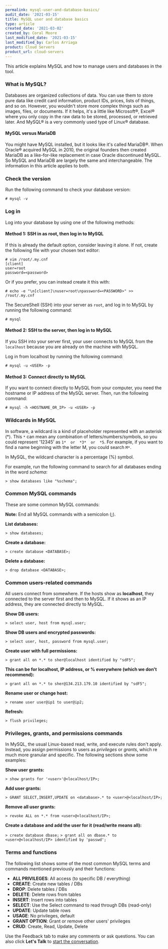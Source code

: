 ```yaml
---
permalink: mysql-user-and-database-basics/
audit_date: '2021-03-15'
title: MySQL user and database basics
type: article
created_date: '2021-03-02'
created_by: Coral Moore
last_modified_date: '2021-03-15'
last_modified_by: Carlos Arriaga
product: Cloud Servers
product_url: cloud-servers
---
```


This article explains MySQL and how to manage users and databases in the tool.

### What is MySQL?

Databases are organized collections of data. You can use them to store pure data like credit card information,
product IDs, prices, lists of things, and so on. However, you wouldn't store more complex things such as images,
files, or documents. If it helps, it's a little like Microsoft&reg;, Excel&reg; where you only copy in the raw data
to be stored, processed, or retrieved later. And MySQL&reg; is a very commonly used type of Linux&reg; database.

#### MySQL versus MariaDB

You might have MySQL installed, but it looks like it's called MariaDB&reg;. When Oracle&reg; acquired MySQL in 2010,
the original founders then created MariaDB as a like-for-like replacement in case Oracle discontinued MySQL.
So MySQL and MariaDB are largely the same and interchangeable. The information in this article applies to both.

### Check the version

Run the following command to check your database version:

`# mysql -v`

### Log in

Log into your database by using one of the following methods:

#### Method 1: SSH in as root, then log in to MySQL

If this is already the default option,  consider leaving it alone.
If not, create the following file with your chosen text editor:

````
# vim /root/.my.cnf
[client]
user=root
password=<password>
````

Or if you prefer, you can instead create it this with:

````
# echo -e "\n[client]\nuser=root\npassword=<PASSWORD>" >> /root/.my.cnf
````
The SecureShell (SSH) into your server as `root`, and log in to MySQL by running the following command:

`# mysql`

#### Method 2: SSH to the server, then log in to MySQL

If you SSH into your server first, your user connects to MySQL from the `localhost` because
you are already on the machine with MySQL.

Log in from localhost by running the following command:

`# mysql -u <USER> -p`

#### Method 3: Connect directly to MySQL

If you want to connect directly to MySQL from your computer, you need the hostname or IP address of the MySQL server.
Then, run the following command:

`# mysql -h <HOSTNAME_OR_IP> -u <USER> -p`

### Wildcards in MySQL

In software, a wildcard is a kind of placeholder represented with an asterisk (\*).
This `*` can mean any combination of letters/numbers/symbols, so you could represent '12345'
as  `1*  or  *3*  or  *5`. For example, if you want to find a name
beginning with the letter M, you could search `M*`.

In MySQL, the wildcard character is a percentage (%) symbol.

For example, run the following command to search for all databases ending in the word *schema*:

`> show databases like "%schema";`

### Common MySQL commands 

These are some common MySQL commands:

**Note:** End all MySQL commands with a semicolon (**;**).

**List databases:**

`> show databases;`

**Create a database:**

`> create database <DATABASE>;`

**Delete a database:**

`> drop database <DATABASE>;`

### Common users-related commands

All users connect from somewhere. If the hosts show as **localhost**, they connected to the server first and then to MySQL.
If it shows as an IP address, they are connected directly to MySQL.

**Show DB users:**

`> select user, host from mysql.user;`

**Show DB users and encrypted passwords:**

`> select user, host, password from mysql.user;`

**Create user with full permissions:**

`> grant all on *.* to sher@localhost identified by "sdF5";`

**This can be for localhost, IP address, or % everywhere (which we don't recommend):**

`> grant all on *.* to sher@134.213.179.10 identified by "sdF5";`

**Rename user or change host:**

`> rename user user@ip1 to user@ip2;`

**Refresh:**

`> flush privileges;`

### Privileges, grants, and permissions commands

In MySQL, the usual Linux-based read, write, and execute rules don't apply. Instead, you assign
permissions to users as *privileges* or *grants*, which re much more granular and specific.
The following sections show some examples:

**Show user grants:**

`> show grants for '<user>'@<localhost/IP>;`

**Add user grants:**

`> GRANT SELECT,INSERT,UPDATE on <database>.* to <user>@<localhost/IP>;`

**Remove all user grants:**

`> revoke ALL on *.* from <user>@<localhost/IP>;`

**Create a database and add the user for it (read/write means all):**

`> create database dbase;`
`> grant all on dbase.* to <user>@<localhost/IP> identified by 'passwd';`

### Terms and functions

The following list shows some of the most common MySQL terms and commands mentioned previously and their functions:

- **ALL PRIVILEGES**: All access (to specific DB / everything)
- **CREATE**: Create new tables / DBs
- **DROP**: Delete tables / DBs
- **DELETE**: Delete rows from tables
- **INSERT**: Insert rows into tables
- **SELECT**: Use the Select command to read through DBs (read-only)
- **UPDATE**: Update table rows
- **USAGE**: No privileges, default
- **GRANT OPTION**: Grant or remove other users' privileges
- **CRUD**: Create, Read, Update, Delete

Use the Feedback tab to make any comments or ask questions. You can also click
**Let's Talk** to [start the conversation](https://www.rackspace.com/). 
